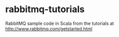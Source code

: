 rabbitmq-tutorials
==================

RabbitMQ sample code in Scala from the tutorials at http://www.rabbitmq.com/getstarted.html
